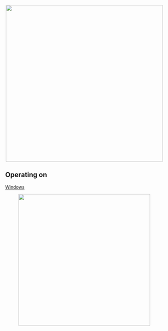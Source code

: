 <p align="center">
  <img width="500" height="500" src="https://i.imgur.com/9rySZc9.png">
</p>


## Operating on
[Windows](https://img.shields.io/badge/Windows-0078D6?style=for-the-badge&logo=windows&logoColor=white)

<p align="center"> 
 <a href=https://github.com/TonyCapon3><img width="420" src=https://github-readme-stats.vercel.app/api?username=TonyCapon3&count_private=true&show_icons=true&title_color=080808&text_color=3d3d3d&icon_color=0f0f0f&hide_border=true&bg_color=f0f0f0&layout=compact&hide_title=false&hide_rank=false><a>
</p>
